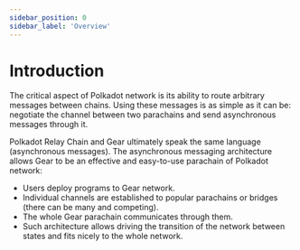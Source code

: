 ```yaml
---
sidebar_position: 0
sidebar_label: 'Оverview'
---
```


# Introduction

The critical aspect of Polkadot network is its ability to route arbitrary messages between chains. Using these messages is as simple as it can be: negotiate the channel between two parachains and send asynchronous messages through it.

Polkadot Relay Chain and Gear ultimately speak the same language (asynchronous messages). The asynchronous messaging architecture allows Gear to be an effective and easy-to-use parachain of Polkadot network:

 - Users deploy programs to Gear network.
 - Individual channels are established to popular parachains or bridges (there can be many and competing).
 - The whole Gear parachain communicates through them.
 - Such architecture allows driving the transition of the network between states and fits nicely to the whole network.
